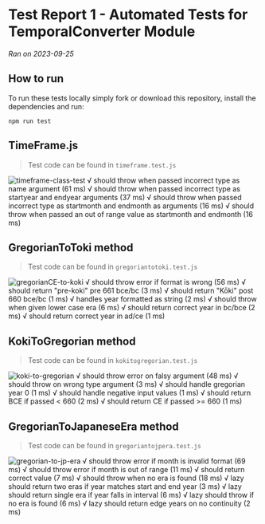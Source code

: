 # Test Report 1 - Automated Tests for TemporalConverter Module

_Ran on 2023-09-25_

## How to run

To run these tests locally simply fork or download this repository, install the dependencies and run:

``` commandline
npm run test
```

## TimeFrame.js

>Test code can be found in ``timeframe.test.js``

![  timeframe-class-test
    √ should throw when passed incorrect type as name argument (61 ms)
    √ should throw when passed incorrect type as startyear and endyear arguments (37 ms)
    √ should throw when passed incorrect type as startmonth and endmonth as arguments (16 ms)
    √ should throw when passed an out of range value as startmonth and endmonth (16 ms)](reportimages/testreport-1/timeframe.png)

## GregorianToToki method

>Test code can be found in ``gregoriantotoki.test.js``

![  gregorianCE-to-koki
    √ should throw error if format is wrong (56 ms)
    √ should return "pre-koki" pre 661 bce/bc (3 ms)
    √ should return "Kōki" post 660 bce/bc (1 ms)
    √ handles year formatted as string (2 ms)
    √ should throw when given lower case era (6 ms)
    √ should return correct year in bc/bce (2 ms)
    √ should return correct year in ad/ce (1 ms)](reportimages/testreport-1/gregtokoki.png)

## KokiToGregorian method

>Test code can be found in ``kokitogregorian.test.js``

![  koki-to-gregorian
    √ should throw error on falsy argument (48 ms)
    √ should throw on wrong type argument (3 ms)
    √ should handle gregorian year 0 (1 ms)
    √ should handle negative input values (1 ms)
    √ should return BCE if passed < 660 (2 ms)
    √ should return CE if passed >= 660 (1 ms)](reportimages/testreport-1/kokitogreg.png)

## GregorianToJapaneseEra method

>Test code can be found in ``gregoriantojpera.test.js``

![  gregorian-to-jp-era
    √ should throw error if month is invalid format (69 ms)
    √ should throw error if month is out of range (11 ms)
    √ should return correct value (7 ms)
    √ should throw when no era is found (18 ms)
    √ lazy should return two eras if year matches start and end year (3 ms)
    √ lazy should return single era if year falls in interval (6 ms)
    √ lazy should throw if no era is found (6 ms)
    √ lazy should return edge years on no continuity (2 ms)](reportimages/testreport-1/gregtojpera.png)
